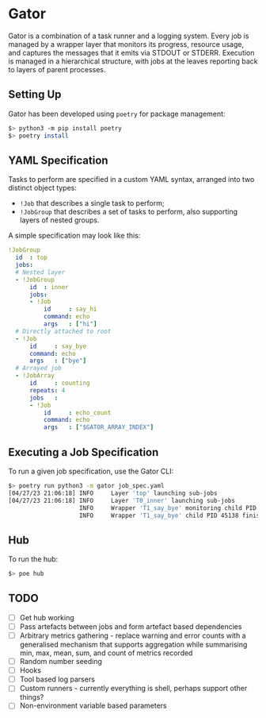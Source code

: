 # Gator

Gator is a combination of a task runner and a logging system. Every job is
managed by a wrapper layer that monitors its progress, resource usage, and
captures the messages that it emits via STDOUT or STDERR. Execution is managed
in a hierarchical structure, with jobs at the leaves reporting back to layers of
parent processes.

## Setting Up

Gator has been developed using `poetry` for package management:

```bash
$> python3 -m pip install poetry
$> poetry install
```

## YAML Specification

Tasks to perform are specified in a custom YAML syntax, arranged into two
distinct object types:

 * `!Job` that describes a single task to perform;
 * `!JobGroup` that describes a set of tasks to perform, also supporting layers
   of nested groups.

A simple specification may look like this:

```yaml
!JobGroup
  id  : top
  jobs:
  # Nested layer
  - !JobGroup
      id  : inner
      jobs:
      - !Job
          id     : say_hi
          command: echo
          args   : ["hi"]
  # Directly attached to root
  - !Job
      id     : say_bye
      command: echo
      args   : ["bye"]
  # Arrayed job
  - !JobArray
      id     : counting
      repeats: 4
      jobs   :
      - !Job
          id     : echo_count
          command: echo
          args   : ["$GATOR_ARRAY_INDEX"]
```

## Executing a Job Specification

To run a given job specification, use the Gator CLI:

```bash
$> poetry run python3 -m gator job_spec.yaml
[04/27/23 21:06:18] INFO     Layer 'top' launching sub-jobs
[04/27/23 21:06:18] INFO     Layer 'T0_inner' launching sub-jobs
                    INFO     Wrapper 'T1_say_bye' monitoring child PID 45138
                    INFO     Wrapper 'T1_say_bye' child PID 45138 finished
```

## Hub

To run the hub:

```bash
$> poe hub
```

## TODO

 * [ ] Get hub working
 * [ ] Pass artefacts between jobs and form artefact based dependencies
 * [ ] Arbitrary metrics gathering - replace warning and error counts with a generalised mechanism that supports aggregation while summarising min, max, mean, sum, and count of metrics recorded
 * [ ] Random number seeding
 * [ ] Hooks
 * [ ] Tool based log parsers
 * [ ] Custom runners - currently everything is shell, perhaps support other things?
 * [ ] Non-environment variable based parameters
